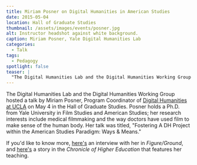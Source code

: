 ```yaml
---
title: Miriam Posner on Digital Humanities in American Studies
date: 2015-05-04
location: Hall of Graduate Studies
thumbnail: /assets/images/events/posner.jpg
alt: Instructor headshot against white background.
caption: Miriam Posner, Yale Digital Humanities Lab
categories:
  - Talk
tags:
  - Pedagogy
spotlight: false
teaser: |
  "The Digital Humanities Lab and the Digital Humanities Working Group hosted a talk by Miriam Posner, Program Coordinator of Digital Humanities at UCLA on May 4 in the Hall of Graduate Studies. Posner..."
---
```


The Digital Humanities Lab and the Digital Humanities Working Group hosted a talk by Miriam Posner, Program Coordinator of [Digital Humanities at UCLA](http://www.cdh.ucla.edu/) on May 4 in the Hall of Graduate Studies. Posner holds a Ph.D. from Yale University in Film Studies and American Studies; her research interests include medical filmmaking and the way doctors have used film to make sense of the human body. Her talk was titled, "Fostering A DH Project within the American Studies Paradigm: Ways &amp; Means."

If you'd like to know more, [here's](http://figureground.org/interview-with-miriam-posner/) an interview with her in *Figure/Ground*, and [here's](http://chronicle.com/article/How-the-Humanities-Compute-in/143809/) a story in the *Chronicle of Higher Education* that features her teaching.
